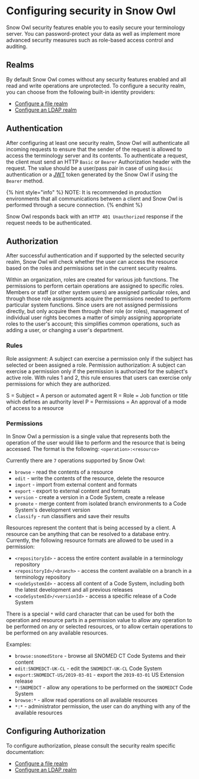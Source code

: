 # Configuring security in Snow Owl

Snow Owl security features enable you to easily secure your terminology server. You can password-protect your data as well as implement more advanced security measures such as role-based access control and auditing.

## Realms

By default Snow Owl comes without any security features enabled and all read and write operations are unprotected.
To configure a security realm, you can choose from the following built-in identity providers:

* [Configure a file realm](./file.md)
* [Configure an LDAP realm](./ldap.md)

## Authentication

After configuring at least one security realm, Snow Owl will authenticate all incoming requests to ensure that the sender of the request is allowed to access the terminology server and its contents.
To authenticate a request, the client must send an HTTP `Basic` or `Bearer` Authorization header with the request.
The value should be a user/pass pair in case of using `Basic` authentication or a [JWT](https://jwt.io/) token generated by the Snow Owl if using the `Bearer` method.

{% hint style="info" %}
NOTE: It is recommended in production environments that all communications between a client and Snow Owl is performed through a secure connection. 
{% endhint %}

Snow Owl responds back with an `HTTP 401 Unauthorized` response if the request needs to be authenticated.

## Authorization

After successful authentication and if supported by the selected security realm, Snow Owl will check whether the user can access the resource based on the roles and permissions set in the current security realms.

Within an organization, roles are created for various job functions. The permissions to perform certain operations are assigned to specific roles. Members or staff (or other system users) are assigned particular roles, and through those role assignments acquire the permissions needed to perform particular system functions. Since users are not assigned permissions directly, but only acquire them through their role (or roles), management of individual user rights becomes a matter of simply assigning appropriate roles to the user's account; this simplifies common operations, such as adding a user, or changing a user's department.

### Rules

Role assignment: A subject can exercise a permission only if the subject has selected or been assigned a role.
Permission authorization: A subject can exercise a permission only if the permission is authorized for the subject's active role. With rules 1 and 2, this rule ensures that users can exercise only permissions for which they are authorized.

S = Subject = A person or automated agent
R = Role = Job function or title which defines an authority level
P = Permissions = An approval of a mode of access to a resource

### Permissions

In Snow Owl a permission is a single value that represents both the operation of the user would like to perform and the resource that is being accessed.
The format is the following: `<operation>:<resource>`

Currently there are `7` operations supported by Snow Owl:
* `browse` - read the contents of a resource
* `edit` - write the contents of the resource, delete the resource
* `import` - import from external content and formats
* `export` - export to external content and formats
* `version` - create a version in a Code System, create a release
* `promote` - merge content from isolated branch environments to a Code System's development version
* `classify` - run classifiers and save their results

Resources represent the content that is being accessed by a client. A resource can be anything that can be resolved to a database entry.
Currently, the following resource formats are allowed to be used in a permission:
* `<repositoryId>` - access the entire content available in a terminology repository
* `<repositoryId>/<branch>` - access the content available on a branch in a terminology repository
* `<codeSystemId>` - access all content of a Code System, including both the latest development and all previous releases
* `<codeSystemId>/<versionId>` - access a specific release of a Code System

There is a special `*` wild card character that can be used for both the operation and resource parts in a permission value to allow any operation to be performed on any or selected resources, or to allow certain operations to be performed on any available resources.

Examples:
* `browse:snomedStore` - browse all SNOMED CT Code Systems and their content
* `edit:SNOMEDCT-UK-CL` - edit the `SNOMEDCT-UK-CL` Code System
* `export:SNOMEDCT-US/2019-03-01` - export the `2019-03-01` US Extension release
* `*:SNOMEDCT` - allow any operations to be performed on the `SNOMEDCT` Code System
* `browse:*` - allow read operations on all available resources
* `*:*` - administrator permission, the user can do anything with any of the available resources 


## Configuring Authorization

To configure authorization, please consult the security realm specific documentation:

* [Configure a file realm](./file.md)
* [Configure an LDAP realm](./ldap.md)
